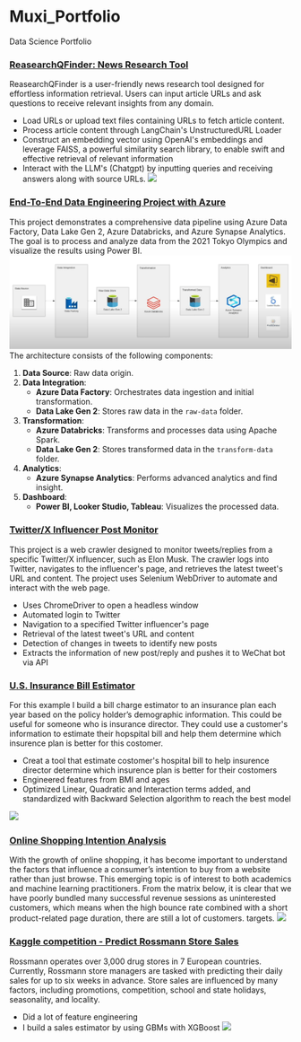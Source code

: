 # Muxi_Portfolio

Data Science Portfolio

### [ReasearchQFinder: News Research Tool](https://github.com/jesse980107/research_tool_project)
ReasearchQFinder is a user-friendly news research tool designed for effortless information retrieval. Users can input article URLs and ask questions to receive relevant insights from any domain.

- Load URLs or upload text files containing URLs to fetch article content.
- Process article content through LangChain's UnstructuredURL Loader
- Construct an embedding vector using OpenAI's embeddings and leverage FAISS, a powerful similarity search library, to enable swift and effective retrieval of relevant information
- Interact with the LLM's (Chatgpt) by inputting queries and receiving answers along with source URLs.
![](https://github.com/jesse980107/Muxi_Jin/blob/main/images/ReasearchQFinder.jpg)

### [End-To-End Data Engineering Project with Azure ](https://github.com/jesse980107/Azure-Data-Pipeline-Implementation-for-Olympic-Data-Analysis)
This project demonstrates a comprehensive data pipeline using Azure Data Factory, Data Lake Gen 2, Azure Databricks, and Azure Synapse Analytics. The goal is to process and analyze data from the 2021 Tokyo Olympics and visualize the results using Power BI.
![Architecture Diagram](Architecture%20Diagram.png)
The architecture consists of the following components:
1. **Data Source**: Raw data origin.
2. **Data Integration**:
   - **Azure Data Factory**: Orchestrates data ingestion and initial transformation.
   - **Data Lake Gen 2**: Stores raw data in the `raw-data` folder.
3. **Transformation**:
   - **Azure Databricks**: Transforms and processes data using Apache Spark.
   - **Data Lake Gen 2**: Stores transformed data in the `transform-data` folder.
4. **Analytics**:
   - **Azure Synapse Analytics**: Performs advanced analytics and find insight.
5. **Dashboard**:
   - **Power BI, Looker Studio, Tableau**: Visualizes the processed data.

### [Twitter/X Influencer Post Monitor](https://github.com/jesse980107/Twitter-X-Influencer-Post-Reply-Monitor/tree/main)
This project is a web crawler designed to monitor tweets/replies from a specific Twitter/X influencer, such as Elon Musk. The crawler logs into Twitter, navigates to the influencer's page, and retrieves the latest tweet's URL and content. The project uses Selenium WebDriver to automate and interact with the web page.

- Uses ChromeDriver to open a headless window
- Automated login to Twitter
- Navigation to a specified Twitter influencer's page
- Retrieval of the latest tweet's URL and content
- Detection of changes in tweets to identify new posts
- Extracts the information of new post/reply and pushes it to WeChat bot via API

### [U.S. Insurance Bill Estimator](https://github.com/jesse980107/U.S.-Insurance-Bill-Estimator)
For this example I build a bill charge estimator to an insurance plan each year based on the policy holder’s demographic information. This could be useful for someone who is insurance director. They could use a customer's information to estimate their hopspital bill and help them determine which insurence plan is better for this costomer.
* Creat a tool that estimate costomer's hospital bill to help insurence director determine which insurence plan is better for their costomers
* Engineered features from BMI and ages
* Optimized Linear, Quadratic and Interaction terms added, and standardized with Backward Selection algorithm to reach the best model

![](https://github.com/jesse980107/Muxi_Jin/blob/main/images/Residual%20Plot%203.png)

### [Online Shopping Intention Analysis](https://github.com/jesse980107/online-shopping)
With the growth of online shopping, it has become important to understand the factors that influence a consumer’s intention to buy from a website rather than just browse. This emerging topic is of interest to both academics and machine learning practitioners.
From the matrix below, it is clear that we have poorly bundled many successful revenue sessions as uninterested customers, which means when the high bounce rate combined with a short product-related page duration, there are still a lot of customers. targets.
![](https://github.com/jesse980107/Muxi_Jin/blob/main/images/%E4%B8%8B%E8%BD%BD.png)

### [Kaggle competition - Predict Rossmann Store Sales](https://github.com/jesse980107/Predict-Rossmann-Store-Sales-by-Gradient-Boosting-XGBoost)
Rossmann operates over 3,000 drug stores in 7 European countries. Currently, Rossmann store managers are tasked with predicting their daily sales for up to six weeks in advance. Store sales are influenced by many factors, including promotions, competition, school and state holidays, seasonality, and locality.
* Did a lot of feature engineering
* I build a sales estimator by using GBMs with XGBoost
![](https://github.com/jesse980107/Muxi_Jin/blob/main/images/Final%20result.png)

